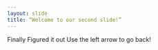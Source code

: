 ```yaml
---
layout: slide
title: “Welcome to our second slide!”
---
```

Finally Figured it out
Use the left arrow to go back!

